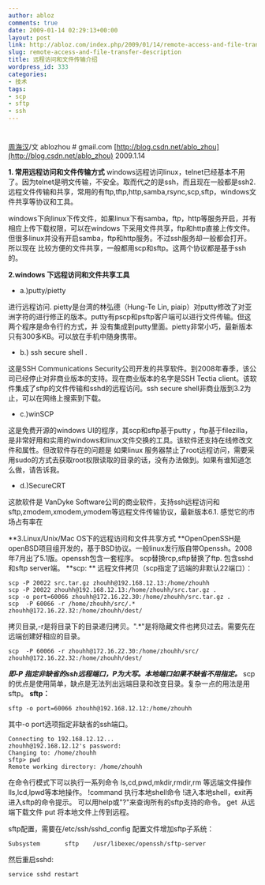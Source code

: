 ```yaml
---
author: abloz
comments: true
date: 2009-01-14 02:29:13+00:00
layout: post
link: http://abloz.com/index.php/2009/01/14/remote-access-and-file-transfer-description/
slug: remote-access-and-file-transfer-description
title: 远程访问和文件传输介绍
wordpress_id: 333
categories:
- 技术
tags:
- scp
- sftp
- ssh
---
```


# 




[周海汉](http://blog.csdn.net/ablo_zhou)/文
ablozhou # gmail.com
[http://blog.csdn.net/ablo_zhou](http://blog.csdn.net/ablo_zhou)
2009.1.14

**1. 常用远程访问和文件传输方式**
windows远程访问linux，telnet已经基本不用了。因为telnet是明文传输，不安全。取而代之的是ssh，而且现在一般都是ssh2.
远程文件传输和共享，常用的有ftp,tftp,http,samba,rsync,scp,sftp，windows文件共享等协议和工具。

windows下向linux下传文件，如果linux下有samba，ftp，http等服务开启，并有相应上传下载权限，可以在windows 下采用文件共享，ftp和http直接上传文件。但很多linux并没有开启samba，ftp和http服务。不过ssh服务却一般都会打开。所以现在 比较方便的文件共享，一般都用scp和sftp。这两个协议都是基于ssh的。

**2.windows 下远程访问和文件共享工具**



	
  * a.)putty/pietty


进行远程访问.  pietty是台湾的林弘德（Hung-Te Lin,  piaip）对putty修改了对亚洲字符的进行修正的版本。putty有pscp和psftp客户端可以进行文件传输。但这两个程序是命令行的方式，并 没有集成到putty里面。pietty非常小巧，最新版本只有300多KB。可以放在手机中随身携带。

	
  * b.) ssh secure  shell .


这是SSH Communications  Security公司开发的共享软件。到2008年春季，该公司已经停止对非商业版本的支持。现在商业版本的名字是SSH Tectia  client。该软件集成了sftp的文件传输和sshd的远程访问。ssh secure shell非商业版到3.2为止，可以在网络上搜索到下载。

	
  * c.)winSCP


这是免费开源的windows UI的程序，其scp和sftp基于putty  ，ftp基于filezilla，是非常好用和实用的windows和linux文件交换的工具。该软件还支持在线修改文件和属性。但改软件存在的问题是 如果linux  服务器禁止了root远程访问，需要采用sudo的方式去获取root权限读取的目录的话，没有办法做到。如果有谁知道怎么做，请告诉我。

	
  * d.)SecureCRT


这款软件是 VanDyke Software公司的商业软件，支持ssh远程访问和sftp,zmodem,xmodem,ymodem等远程文件传输协议，最新版本6.1. 感觉它的市场占有率在

**3.Linux/Unix/Mac OS下的远程访问和文件共享方式
**OpenOpenSSH是 openBSD项目组开发的，基于BSD协议。一般linux发行版自带Openssh。2008年7月出了5.1版。openssh包含一套程序。 scp替换rcp,sftp替换了ftp. 包含sshd和sftp server端。
**scp: **
远程文件拷贝（scp指定了远端的非默认22端口）：

    
    scp -P 20022 src.tar.gz zhouhh@192.168.12.13:/home/zhouhh
    scp -P 20022 zhouhh@192.168.12.13:/home/zhouhh/src.tar.gz .
    scp -o port=60066 zhouhh@172.16.22.30:/home/zhouhh/src.tar.gz .
    scp  -P 60066 -r /home/zhouhh/src/.* zhouhh@172.16.22.32:/home/zhouhh/dest/
    


拷贝目录,-r是将目录下的目录递归拷贝。".*"是将隐藏文件也拷贝过去。需要先在远端创建好相应的目录。

    
    scp  -P 60066 -r zhouhh@172.16.22.30:/home/zhouhh/src/ zhouhh@172.16.22.32:/home/zhouhh/dest/
    


_**即-P  指定非缺省的ssh远程端口，P为大写。本地端口如果不缺省不用指定。**_
scp的优点是使用简单，缺点是无法列出远端目录和改变目录。复杂一点的用法是用sftp。
**sftp：**

    
    sftp -o port=60066 zhouhh@192.168.12.12:/home/zhouhh
    


其中-o port选项指定非缺省的ssh端口。

    
    Connecting to 192.168.12.12...
    zhouhh@192.168.12.12's password:
    Changing to: /home/zhouhh
    sftp> pwd
    Remote working directory: /home/zhouhh
    


在命令行模式下可以执行一系列命令
ls,cd,pwd,mkdir,rmdir,rm 等远端文件操作
lls,lcd,lpwd等本地操作。
!command 执行本地shell命令
!进入本地shell，exit再进入sftp的命令提示。
可以用help或"?"来查询所有的sftp支持的命令。
get  从远端下载文件
put 将本地文件上传到远程。

sftp配置，需要在/etc/ssh/sshd_config
配置文件增加sftp子系统：

    
    Subsystem       sftp    /usr/libexec/openssh/sftp-server
    


然后重启sshd:

    
    service sshd restart
    



